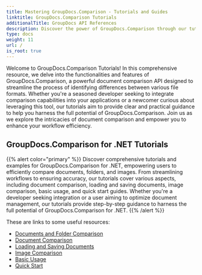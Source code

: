 ```yaml
---
title: Mastering GroupDocs.Comparison - Tutorials and Guides
linktitle: GroupDocs.Comparison Tutorials
additionalTitle: GroupDocs API References
description: Discover the power of GroupDocs.Comparison through our tutorials! Learn to integrate and utilize this API for efficient document comparison.
type: docs
weight: 11
url: /
is_root: true
---
```


Welcome to GroupDocs.Comparison Tutorials! In this comprehensive resource, we delve into the functionalities and features of GroupDocs.Comparison, a powerful document comparison API designed to streamline the process of identifying differences between various file formats. Whether you're a seasoned developer seeking to integrate comparison capabilities into your applications or a newcomer curious about leveraging this tool, our tutorials aim to provide clear and practical guidance to help you harness the full potential of GroupDocs.Comparison. Join us as we explore the intricacies of document comparison and empower you to enhance your workflow efficiency.

## GroupDocs.Comparison for .NET Tutorials
{{% alert color="primary" %}}
Discover comprehensive tutorials and examples for GroupDocs.Comparison for .NET, empowering users to efficiently compare documents, folders, and images. From streamlining workflows to ensuring accuracy, our tutorials cover various aspects, including document comparison, loading and saving documents, image comparison, basic usage, and quick start guides. Whether you're a developer seeking integration or a user aiming to optimize document management, our tutorials provide step-by-step guidance to harness the full potential of GroupDocs.Comparison for .NET.
{{% /alert %}}

These are links to some useful resources:
 
- [Documents and Folder Comparison](./net/documents-and-folder-comparison/)
- [Document Comparison](./net/document-comparison/)
- [Loading and Saving Documents](./net/loading-and-saving-documents/)
- [Image Comparison](./net/image-comparison/)
- [Basic Usage](./net/basic-usage/)
- [Quick Start](./net/quick-start/)



